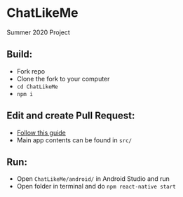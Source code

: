 # ChatLikeMe
Summer 2020 Project


## Build:
- Fork repo
- Clone the fork to your computer
- `cd ChatLikeMe `
- `npm i`

## Edit and create Pull Request:
- [Follow this guide](https://medium.com/singlestone/a-git-workflow-using-rebase-1b1210de83e5)
- Main app contents can be found in `src/`

## Run:
- Open `ChatLikeMe/android/` in Android Studio and run
- Open folder in terminal and do `npm react-native start`
